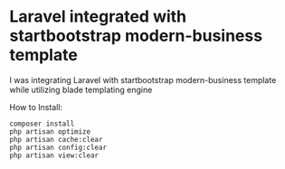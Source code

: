 # Laravel integrated with startbootstrap modern-business template

I was integrating Laravel with startbootstrap modern-business template while utilizing blade templating engine

How to Install:

    composer install
    php artisan optimize
    php artisan cache:clear
    php artisan config:clear
    php artisan view:clear
